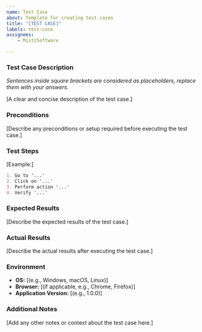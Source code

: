 ```yaml
---
name: Test Case
about: Template for creating test cases
title: "[TEST CASE]"
labels: test-case
assignees:
    - MistzSoftware

---
```


### Test Case Description

*Sentences inside square brackets are considered as placeholders, replace them with your answers.*

[A clear and concise description of the test case.]

### Preconditions

[Describe any preconditions or setup required before executing the test case.]

### Test Steps

[Example:]

```md
1. Go to '...'
2. Click on '...'
3. Perform action '...'
4. Verify '...'
```

### Expected Results

[Describe the expected results of the test case.]

### Actual Results

[Describe the actual results after executing the test case.]

### Environment

- **OS:** [(e.g., Windows, macOS, Linux)]
- **Browser:** [(if applicable, e.g., Chrome, Firefox)]
- **Application Version:** [(e.g., 1.0.0)]

### Additional Notes

[Add any other notes or context about the test case here.]
